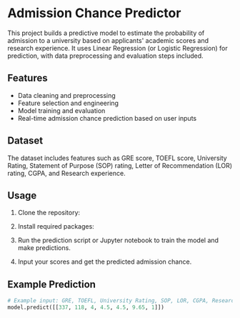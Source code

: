 # Admission Chance Predictor

This project builds a predictive model to estimate the probability of admission to a university based on applicants' academic scores and research experience. It uses Linear Regression (or Logistic Regression) for prediction, with data preprocessing and evaluation steps included.

## Features

- Data cleaning and preprocessing
- Feature selection and engineering
- Model training and evaluation
- Real-time admission chance prediction based on user inputs

## Dataset

The dataset includes features such as GRE score, TOEFL score, University Rating, Statement of Purpose (SOP) rating, Letter of Recommendation (LOR) rating, CGPA, and Research experience.

## Usage

1. Clone the repository:

2. Install required packages:

3. Run the prediction script or Jupyter notebook to train the model and make predictions.

4. Input your scores and get the predicted admission chance.

## Example Prediction

```python
# Example input: GRE, TOEFL, University Rating, SOP, LOR, CGPA, Research
model.predict([[337, 118, 4, 4.5, 4.5, 9.65, 1]])
